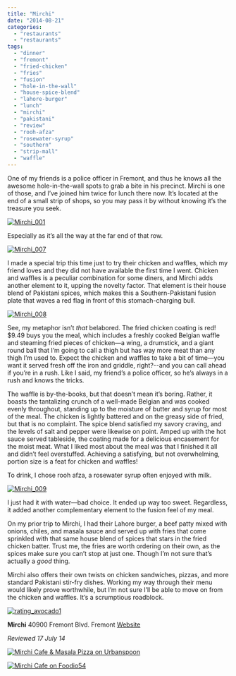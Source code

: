 ```yaml
---
title: "Mirchi"
date: "2014-08-21"
categories: 
  - "restaurants"
  - "restaurants"
tags: 
  - "dinner"
  - "fremont"
  - "fried-chicken"
  - "fries"
  - "fusion"
  - "hole-in-the-wall"
  - "house-spice-blend"
  - "lahore-burger"
  - "lunch"
  - "mirchi"
  - "pakistani"
  - "review"
  - "rooh-afza"
  - "rosewater-syrup"
  - "southern"
  - "strip-mall"
  - "waffle"
---
```


One of my friends is a police officer in Fremont, and thus he knows all the awesome hole-in-the-wall spots to grab a bite in his precinct. Mirchi is one of those, and I’ve joined him twice for lunch there now. It’s located at the end of a small strip of shops, so you may pass it by without knowing it’s the treasure you seek.

[![Mirchi_001](http://s3.amazonaws.com/thegourmez-wpmedia/2014/08/Mirchi_001.jpg)](http://www.thegourmez.com/2014/08/mirchi-pakistani-chicken-waffles-fremont/mirchi_001/)

Especially as it’s all the way at the far end of that row.

[![Mirchi_007](http://s3.amazonaws.com/thegourmez-wpmedia/2014/08/Mirchi_007.jpg)](http://www.thegourmez.com/2014/08/mirchi-pakistani-chicken-waffles-fremont/mirchi_007/)

I made a special trip this time just to try their chicken and waffles, which my friend loves and they did not have available the first time I went. Chicken and waffles is a peculiar combination for some diners, and Mirchi adds another element to it, upping the novelty factor. That element is their house blend of Pakistani spices, which makes this a Southern-Pakistani fusion plate that waves a red flag in front of this stomach-charging bull.

[![Mirchi_008](http://s3.amazonaws.com/thegourmez-wpmedia/2014/08/Mirchi_008.jpg)](http://www.thegourmez.com/2014/08/mirchi-pakistani-chicken-waffles-fremont/mirchi_008/)

See, my metaphor isn’t _that_ belabored. The fried chicken coating is red! $9.49 buys you the meal, which includes a freshly cooked Belgian waffle and steaming fried pieces of chicken—a wing, a drumstick, and a giant round ball that I’m going to call a thigh but has way more meat than any thigh I’m used to. Expect the chicken and waffles to take a bit of time—you want it served fresh off the iron and griddle, right?--and you can call ahead if you’re in a rush. Like I said, my friend’s a police officer, so he’s always in a rush and knows the tricks.

The waffle is by-the-books, but that doesn’t mean it’s boring. Rather, it boasts the tantalizing crunch of a well-made Belgian and was cooked evenly throughout, standing up to the moisture of butter and syrup for most of the meal. The chicken is lightly battered and on the greasy side of fried, but that is no complaint. The spice blend satisfied my savory craving, and the levels of salt and pepper were likewise on point. Amped up with the hot sauce served tableside, the coating made for a delicious encasement for the moist meat. What I liked most about the meal was that I finished it all and didn’t feel overstuffed. Achieving a satisfying, but not overwhelming, portion size is a feat for chicken and waffles!

To drink, I chose rooh afza, a rosewater syrup often enjoyed with milk.

[![Mirchi_009](http://s3.amazonaws.com/thegourmez-wpmedia/2014/08/Mirchi_009.jpg)](http://www.thegourmez.com/2014/08/mirchi-pakistani-chicken-waffles-fremont/mirchi_009/)

I just had it with water—bad choice. It ended up way too sweet. Regardless, it added another complementary element to the fusion feel of my meal.

On my prior trip to Mirchi, I had their Lahore burger, a beef patty mixed with onions, chiles, and masala sauce and served up with fries that come sprinkled with that same house blend of spices that stars in the fried chicken batter. Trust me, the fries are worth ordering on their own, as the spices make sure you can’t stop at just one. Though I’m not sure that’s actually a _good_ thing.

Mirchi also offers their own twists on chicken sandwiches, pizzas, and more standard Pakistani stir-fry dishes. Working my way through their menu would likely prove worthwhile, but I’m not sure I’ll be able to move on from the chicken and waffles. It’s a scrumptious roadblock.

[![rating_avocado1](http://s3.amazonaws.com/thegourmez-wpmedia/2009/02/rating_avocado1.gif)](http://www.thegourmez.com/2009/02/restaurant-review-nanas-durham/rating_avocado1/)

**Mirchi** 40900 Fremont Blvd. Fremont [Website](http://www.mirchicafe.com/)

_Reviewed 17 July 14_

[![Mirchi Cafe & Masala Pizza on Urbanspoon](http://www.urbanspoon.com/b/link/87737/minilink.gif)](http://www.urbanspoon.com/r/6/87737/restaurant/Mirchi-Cafe-Masala-Pizza-Fremont)

[![Mirchi Cafe on Foodio54](http://foodio54.com/images/badge-2-f7bd.jpg)](http://foodio54.com/restaurant/Fremont-CA/f7bd/Mirchi-Cafe)
